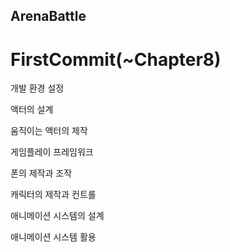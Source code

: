 ## ArenaBattle

# FirstCommit(~Chapter8)

개발 환경 설정

액터의 설계

움직이는 액터의 제작

게임플레이 프레임워크

폰의 제작과 조작

캐릭터의 제작과 컨트롤

애니메이션 시스템의 설계

애니메이션 시스템 활용
